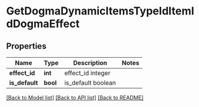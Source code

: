 # GetDogmaDynamicItemsTypeIdItemIdDogmaEffect

## Properties
Name | Type | Description | Notes
------------ | ------------- | ------------- | -------------
**effect_id** | **int** | effect_id integer | 
**is_default** | **bool** | is_default boolean | 

[[Back to Model list]](../README.md#documentation-for-models) [[Back to API list]](../README.md#documentation-for-api-endpoints) [[Back to README]](../README.md)


